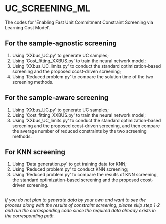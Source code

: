 # UC_SCREENING_ML
The codes for 'Enabling Fast Unit Commitment Constraint Screening via Learning Cost Model'.

## For the sample-agnostic screening

1. Using 'XXbus_UC.py' to generate UC samples;
2. Using 'Cost_fitting_XXBUS.py' to train the neural network model;
3. Using 'XXbus_UC_limits.py' to conduct the standard optimization-based screening and the proposed ccost-driven screening;
4. Using 'Reduced problem.py' to compare the solution time of the two screening methods.

## For the sample-aware screening

1. Using 'XXbus_UC.py' to generate UC samples;
2. Using 'Cost_fitting_XXBUS.py' to train the neural network model;
3. Using 'XXbus_UC_limits.py' to conduct the standard optimization-based screening and the proposed ccost-driven screening, and then compare the average number of reduced constraints by the two screening methods.

## For KNN screening

1. Using 'Data generation.py' to get training data for KNN;
2. Using 'Reduced problem.py' to conduct KNN screening;
2. Using 'Reduced problem.py' to compare the results of KNN screening, the standard optimization-based screening and the proposed ccost-driven screening.

##
_If you do not plan to generate data by your own and want to see the process along with the results of constraint screening, please skip step 1-2 and run the corresponding code since
the required data already exists in the corresponding path._ 

